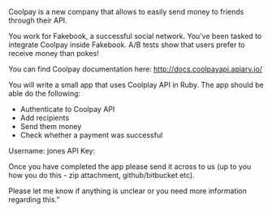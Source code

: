 Coolpay is a new company that allows to easily send money to friends through
their API.

You work for Fakebook, a successful social network. You’ve been tasked to
integrate Coolpay inside Fakebook. A/B tests show that users prefer to
receive money than pokes!

You can find Coolpay documentation here: http://docs.coolpayapi.apiary.io/

You will write a small app that uses Coolplay API in Ruby. The app should
be able do the following:

 - Authenticate to Coolpay API
 - Add recipients
 - Send them money
 - Check whether a payment was successful

Username: jones
API Key:

Once you have completed the app please send it across to us (up to you
how you do this - zip attachment, github/bitbucket etc).

Please let me know if anything is unclear or you need more information
regarding this.”
